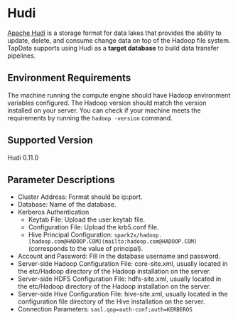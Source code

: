 # Hudi

[Apache Hudi](https://hudi.apache.org/cn/docs/overview) is a storage format for data lakes that provides the ability to update, delete, and consume change data on top of the Hadoop file system. TapData supports using Hudi as a **target database** to build data transfer pipelines.

## Environment Requirements

The machine running the compute engine should have Hadoop environment variables configured. The Hadoop version should match the version installed on your server. You can check if your machine meets the requirements by running the `hadoop -version` command.

## Supported Version

Hudi 0.11.0

## Parameter Descriptions

- Cluster Address: Format should be ip:port.
- Database: Name of the database.
- Kerberos Authentication
  - Keytab File: Upload the user.keytab file.
  - Configuration File: Upload the krb5.conf file.
  - Hive Principal Configuration: `spark2x/hadoop.[hadoop.com@HADOOP.COM](mailto:hadoop.com@HADOOP.COM)` (corresponds to the value of principal).
- Account and Password: Fill in the database username and password.
- Server-side Hadoop Configuration File: core-site.xml, usually located in the etc/Hadoop directory of the Hadoop installation on the server.
- Server-side HDFS Configuration File: hdfs-site.xml, usually located in the etc/Hadoop directory of the Hadoop installation on the server.
- Server-side Hive Configuration File: hive-site.xml, usually located in the configuration file directory of the Hive installation on the server.
- Connection Parameters: `sasl.qop=auth-conf;auth=KERBEROS`